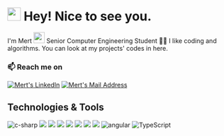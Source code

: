 <h1><img src="https://emojis.slackmojis.com/emojis/images/1531849430/4246/blob-sunglasses.gif?1531849430" width="30"/> Hey! Nice to see you.</h1>

I'm Mert <img src="https://media.giphy.com/media/hvRJCLFzcasrR4ia7z/giphy.gif" width="25px">
Senior Computer Engineering Student 👨‍💻
I like coding and algorithms. You can look at my projects' codes in here.

<h3>📫 Reach me on</h3>
<a href="https://tr.linkedin.com/in/mert-cumali-39a62517a/" target="_blank" rel="nofollow"><img alt="Mert's LinkedIn" src="https://img.shields.io/badge/LinkedIn-0077B5?style=for-the-badge&logo=linkedin&logoColor=white" /></a>
<a href="mailto:mertcumali@gmail.com" target="_blank" rel="nofollow"><img alt="Mert's Mail Address" src="https://img.shields.io/badge/Gmail-D14836?style=for-the-badge&logo=gmail&logoColor=white" /></a>

## Technologies & Tools 
<img alt="c-sharp" src="https://img.shields.io/badge/C%23-black?style=for-the-badge&logo=c-sharp&logoColor=white"></img>
<img src="https://img.shields.io/badge/.NET-black?style=for-the-badge&logo=.net&logoColor=white"></img>
<img src="https://img.shields.io/badge/.NETCore-black?style=for-the-badge&logo=.net&logoColor=white"></img>
<img src="https://img.shields.io/badge/Microsoft_SQL_Server-black?style=for-the-badge&logo=microsoft-sql-server&logoColor=white"></img>
<img src="https://img.shields.io/badge/Java-black?style=for-the-badge&logo=Java&logoColor=white"></img>
<img src="https://img.shields.io/badge/JavaScript-black?style=for-the-badge&logo=javascript&logoColor=F7DF1E"></img>
<img src="https://img.shields.io/badge/HTML-black?style=for-the-badge&logo=html5&logoColor=white" />
<img src="https://img.shields.io/badge/CSS-black?style=for-the-badge&logo=css3&logoColor=white" />
<img alt="angular" src="https://img.shields.io/badge/-Angular-DD0031?style=flat-square&logo=angular&logoColor=white" />
<img alt="TypeScript" src="https://img.shields.io/badge/-TypeScript-007ACC?style=flat-square&logo=typescript&logoColor=white" />

